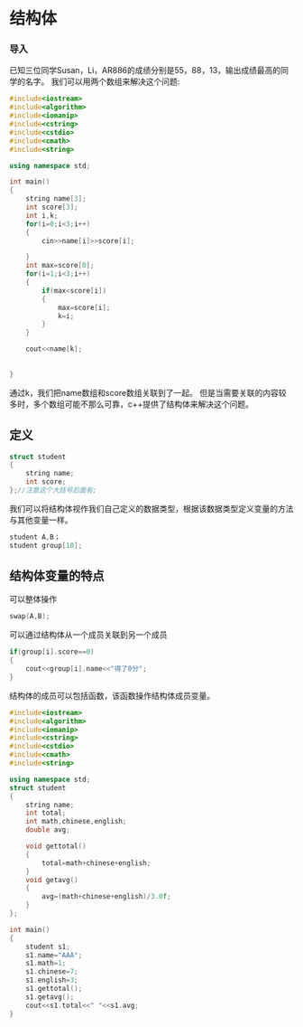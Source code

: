# 结构体

### 导入

已知三位同学Susan，Li，AR886的成绩分别是55，88，13，输出成绩最高的同学的名字。
我们可以用两个数组来解决这个问题:

```cpp
#include<iostream>
#include<algorithm>
#include<iomanip>
#include<cstring>
#include<cstdio>
#include<cmath>
#include<string>

using namespace std;

int main()
{
	string name[3];
	int score[3];
	int i,k;
	for(i=0;i<3;i++)
	{
		cin>>name[i]>>score[i];

	}
	int max=score[0];
	for(i=1;i<3;i++)
	{
		if(max<score[i])
		{
			max=score[i];
			k=i;
		}
	}

	cout<<name[k];
	
	
}
```
通过k，我们把name数组和score数组关联到了一起。
但是当需要关联的内容较多时，多个数组可能不那么可靠，c++提供了结构体来解决这个问题。

## 定义

```cpp
struct student
{
    string name;
    int score;
};//注意这个大括号后面有;
```
我们可以将结构体视作我们自己定义的数据类型，根据该数据类型定义变量的方法与其他变量一样。

```cpp
student A,B；
student group[10];
```

## 结构体变量的特点

可以整体操作

```cpp
swap(A,B);
```
可以通过结构体从一个成员关联到另一个成员

```cpp
if(group[i].score==0)
{
    cout<<group[i].name<<"得了0分";
}
```

结构体的成员可以包括函数，该函数操作结构体成员变量。

```cpp
#include<iostream>
#include<algorithm>
#include<iomanip>
#include<cstring>
#include<cstdio>
#include<cmath>
#include<string>

using namespace std;
struct student
{
    string name;
    int total;
    int math,chinese,english;
    double avg;

    void gettotal()
    {
        total=math+chinese+english;
    }
    void getavg()
    {
        avg=(math+chinese+english)/3.0f;
    }
};

int main()
{
    student s1;
    s1.name="AAA";
    s1.math=1;
    s1.chinese=7;
    s1.english=3;
    s1.gettotal();
    s1.getavg();
    cout<<s1.total<<" "<<s1.avg;
}
```